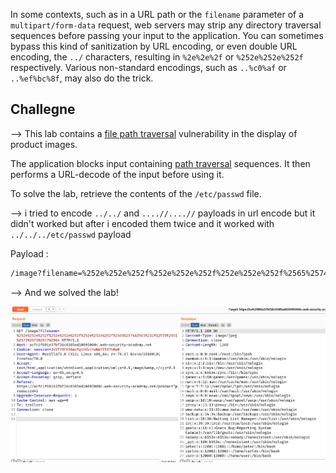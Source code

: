 In some contexts, such as in a URL path or the `filename` parameter of a `multipart/form-data` request, web servers may strip any directory traversal sequences before passing your input to the application. You can sometimes bypass this kind of sanitization by URL encoding, or even double URL encoding, the `../` characters, resulting in `%2e%2e%2f` or `%252e%252e%252f` respectively. Various non-standard encodings, such as `..%c0%af` or `..%ef%bc%8f`, may also do the trick.

## Challegne

--> This lab contains a [file path traversal](https://portswigger.net/web-security/file-path-traversal) vulnerability in the display of product images.

The application blocks input containing [path traversal](https://portswigger.net/web-security/file-path-traversal) sequences. It then performs a URL-decode of the input before using it.

To solve the lab, retrieve the contents of the `/etc/passwd` file.

--> i tried to encode `../../` and `....//....//` payloads in url encode but it didn't worked but after i encoded them twice and it worked with `../../../etc/passwd` payload

Payload :

```bash
/image?filename=%252e%252e%252f%252e%252e%252f%252e%252e%252f%2565%2574%2563%252f%2570%2561%2573%2573%2577%2564
```

--> And we solved the lab!

![](Attachments/Pastedimage20220122121717.png)
